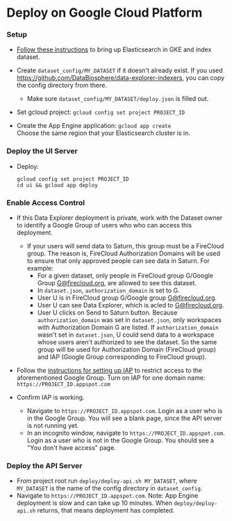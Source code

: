 # Deploy on Google Cloud Platform

### Setup

- [Follow these instructions](https://github.com/DataBiosphere/data-explorer-indexers/tree/master/bigquery/deploy)
  to bring up Elasticsearch in GKE and index dataset.

- Create `dataset_config/MY_DATASET` if it doesn't already exist. If you used
  https://github.com/DataBiosphere/data-explorer-indexers, you can copy the
  config directory from there.

  - Make sure `dataset_config/MY_DATASET/deploy.json` is filled out.

- Set gcloud project: `gcloud config set project PROJECT_ID`

- Create the App Engine application: `gcloud app create`  
  Choose the same region that your Elasticsearch cluster is in.

### Deploy the UI Server

- Deploy:
  ```
  gcloud config set project PROJECT_ID
  cd ui && gcloud app deploy
  ```

### Enable Access Control

- If this Data Explorer deployment is private, work with the Dataset owner to
  identify a Google Group of users who who can access this deployment.
  - If your users will send data to Saturn, this group must be a FireCloud
    group. The reason is, FireCloud Authorization Domains will be used to
    ensure that only approved people can see data in Saturn. For example:
    - For a given dataset, only people in FireCloud group G/Google Group
      G@firecloud.org, are allowed to see this dataset.
    - In `dataset.json`, `authorization_domain` is set to G.
    - User U is in FireCloud group G/Google group G@firecloud.org.
    - User U can see Data Explorer, which is acled to G@firecloud.org.
    - User U clicks on Send to Saturn button. Because `authorization_domain` was
      set in `dataset.json`, only workspaces with Authorization Domain G are
      listed. If `authorization_domain` wasn't set in `dataset.json`, U could
      send data to a workspace whose users aren't authorized to see the dataset.
    So the same group will be used for Authorization Domain (FireCloud group)
    and IAP (Google Group corresponding to FireCloud group).

- Follow the [instructions for setting up IAP](https://cloud.google.com/iap/docs/app-engine-quickstart#enabling_iap)
  to restrict access to the aforementioned Google Group. Turn on IAP for one
  domain name: `https://PROJECT_ID.appspot.com`

- Confirm IAP is working.
  - Navigate to `https://PROJECT_ID.appspot.com`. Login as a user who is in the
    Google Group. You will see a blank page, since the API server is not running
    yet.
  - In an incognito window, navigate to `https://PROJECT_ID.appspot.com`. Login
    as a user who is not in the Google Group. You should see a "You don't have
    access" page.

### Deploy the API Server

- From project root run `deploy/deploy-api.sh MY_DATASET`, where `MY_DATASET` is
  the name of the config directory in `dataset_config`.
- Navigate to `https://PROJECT_ID.appspot.com`. Note: App Engine deployment is
  slow and can take up 10 minutes. When `deploy/deploy-api.sh` returns, that means
  deployment has completed.
